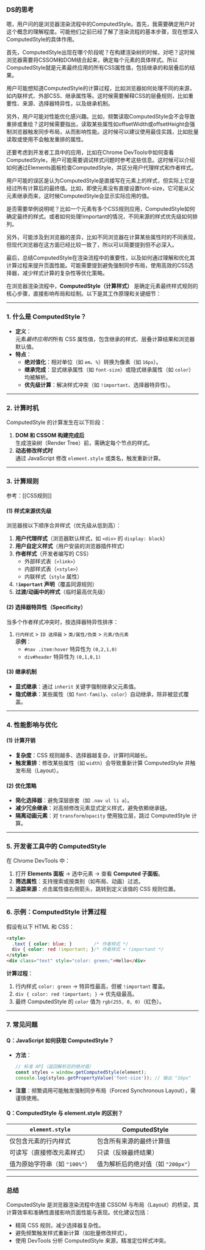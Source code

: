 ### DS的思考
嗯，用户问的是浏览器渲染流程中的ComputedStyle。首先，我需要确定用户对这个概念的理解程度。可能他们之前已经了解了渲染流程的基本步骤，现在想深入ComputedStyle的具体作用。

首先，ComputedStyle出现在哪个阶段呢？在构建渲染树的时候，对吧？这时候浏览器需要将CSSOM和DOM结合起来，确定每个元素的具体样式。所以ComputedStyle就是元素最终应用的所有CSS属性值，包括继承的和层叠后的结果。

用户可能想知道ComputedStyle的计算过程，比如浏览器如何处理不同的来源，如内联样式、外部CSS、继承属性等。这时候需要解释CSS的层叠规则，比如重要性、来源、选择器特异性，以及继承机制。

另外，用户可能对性能优化感兴趣。比如，频繁读取ComputedStyle会不会导致重排或重绘？这时候需要指出，读取某些属性如offsetWidth或offsetHeight会强制浏览器触发同步布局，从而影响性能。这时候可以建议使用最佳实践，比如批量读取或使用不会触发重排的属性。

还要考虑到开发者工具中的应用，比如在Chrome DevTools中如何查看ComputedStyle，用户可能需要调试样式问题时参考这些信息。这时候可以介绍如何通过Elements面板检查ComputedStyle，并区分用户代理样式和作者样式。

用户可能的误区是认为ComputedStyle是直接写在元素上的样式，但实际上它是经过所有计算后的最终值。比如，即使元素没有直接设置font-size，它可能从父元素继承而来，这时候ComputedStyle会显示实际应用的值。

是否需要举例说明呢？比如一个元素有多个CSS规则应用，ComputedStyle如何确定最终的样式。或者如何处理!important的情况，不同来源的样式优先级如何排列。

另外，可能涉及到浏览器的差异，比如不同浏览器在计算某些属性时的不同表现，但现代浏览器在这方面已经比较一致了，所以可以简要提到但不必深入。

最后，总结ComputedStyle在渲染流程中的重要性，以及如何通过理解和优化其计算过程来提升页面性能。可能需要提到避免强制同步布局，使用高效的CSS选择器，减少样式计算的复杂性等优化策略。


在浏览器渲染流程中，**ComputedStyle（计算样式）** 是确定元素最终样式规则的核心步骤，直接影响布局和绘制。以下是其工作原理和关键细节：

---

### **1. 什么是 ComputedStyle？**
- **定义**：  
  元素*最终应用的*所有 CSS 属性值，包含继承的样式、层叠计算结果和浏览器默认值。
- **特点**：  
  - **绝对值化**：相对单位（如 `em`、`%`）转换为像素（如 `16px`）。  
  - **继承完成**：显式继承属性（如 `font-size`）或隐式继承属性（如 `color`）均被解析。  
  - **优先级计算**：解决样式冲突（如 `!important`、选择器特异性）。

---

### **2. 计算时机**
ComputedStyle 的计算发生在以下阶段：  
1. **DOM 和 CSSOM 构建完成后**  
   生成渲染树（Render Tree）前，需确定每个节点的样式。  
2. **动态修改样式时**  
   通过 JavaScript 修改 `element.style` 或类名，触发重新计算。

---

### 3. 计算规则
参考：[[CSS规则]]

#### **(1) 样式来源优先级**
浏览器按以下顺序合并样式（优先级从低到高）：  
1. **用户代理样式**（浏览器默认样式，如 `<div>` 的 `display: block`）  
2. **用户自定义样式**（用户安装的浏览器插件样式）  
3. **作者样式**（开发者编写的 CSS）  
   - 外部样式表（`<link>`）  
   - 内部样式表（`<style>`）  
   - 内联样式（`style` 属性）  
4. **`!important` 声明**（覆盖同源规则）  
5. **过渡/动画中的样式**（临时最高优先级）

#### **(2) 选择器特异性（Specificity）**
当多个作者样式冲突时，按选择器特异性排序：  
1. `行内样式` > `ID 选择器` > `类/属性/伪类` > `元素/伪元素`  
   **示例**：  
   - `#nav .item:hover` 特异性为 `(0,2,1,0)`  
   - `div#header` 特异性为 `(0,1,0,1)`  

#### **(3) 继承机制**
- **显式继承**：通过 `inherit` 关键字强制继承父元素值。  
- **隐式继承**：某些属性（如 `font-family`、`color`）自动继承，除非被显式覆盖。

---

### **4. 性能影响与优化**
#### **(1) 计算开销**
- **复杂度**：CSS 规则越多、选择器越复杂，计算时间越长。  
- **触发重排**：修改某些属性（如 `width`）会导致重新计算 ComputedStyle 并触发布局（Layout）。  

#### **(2) 优化策略**
- **简化选择器**：避免深层嵌套（如 `.nav ul li a`）。  
- **减少冗余继承**：对高频修改元素显式定义样式，避免依赖继承链。  
- **隔离动画元素**：对 `transform`/`opacity` 使用独立层，跳过 ComputedStyle 计算。  

---

### **5. 开发者工具中的 ComputedStyle**
在 Chrome DevTools 中：  
1. 打开 **Elements 面板** → 选中元素 → 查看 **Computed 子面板**。  
2. **筛选属性**：支持搜索或按类别（如布局、动画）过滤。  
3. **追踪来源**：点击属性值右侧箭头，跳转到定义该值的 CSS 规则位置。  

---

### **6. 示例：ComputedStyle 计算过程**
假设有以下 HTML 和 CSS：  
```html
<style>
  .text { color: blue; }        /* 作者样式 */
  div { color: red !important; }/* 作者样式 + !important */
</style>
<div class="text" style="color: green;">Hello</div>
```
**计算过程**：  
1. 行内样式 `color: green` → 特异性最高，但被 `!important` 覆盖。  
2. `div { color: red !important; }` → 优先级最高。  
3. 最终 ComputedStyle 的 `color` 值为 `rgb(255, 0, 0)`（红色）。

---

### **7. 常见问题**
#### **Q：JavaScript 如何获取 ComputedStyle？**
- **方法**：  
  ```javascript
  // 标准 API（返回解析后的绝对值）
  const styles = window.getComputedStyle(element);
  console.log(styles.getPropertyValue('font-size')); // 输出 "16px"
  ```
- **注意**：频繁调用可能触发强制同步布局（Forced Synchronous Layout），需谨慎使用。

#### **Q：ComputedStyle 与 element.style 的区别？**
| **`element.style`**               | **ComputedStyle**                     |
|------------------------------------|---------------------------------------|
| 仅包含元素的行内样式               | 包含所有来源的最终计算值              |
| 可读写（直接修改元素样式）         | 只读（反映最终结果）                  |
| 值为原始字符串（如 `"100%"`）      | 值为解析后的绝对值（如 `"200px"`）    |

---

### **总结**
ComputedStyle 是浏览器渲染流程中连接 CSSOM 与布局（Layout）的桥梁，其计算效率和准确性直接影响页面性能与表现。优化建议包括：  
- 精简 CSS 规则，减少选择器复杂性。  
- 避免频繁触发样式重新计算（如批量修改样式）。  
- 使用 DevTools 分析 ComputedStyle 来源，精准定位样式冲突。